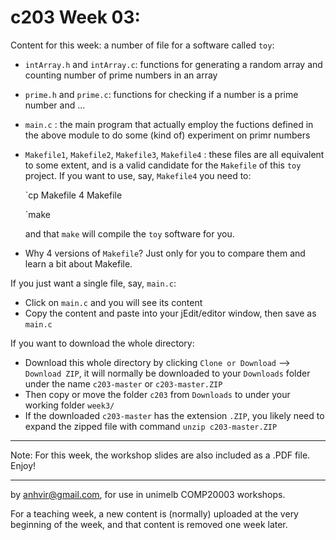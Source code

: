  c203 Week 03:
=======
Content for this week: a number of file for a software called `toy`:
  * `intArray.h` and `intArray.c`: functions for generating a random array and counting number of prime numbers in an array
  * `prime.h` and `prime.c`: functions for checking if a number is a prime number and ...
  * `main.c` : the main program that actually employ the fuctions defined in the above module to do some (kind of) experiment on primr numbers
  * `Makefile1`, `Makefile2`, `Makefile3`, `Makefile4` : these files are all equivalent to some extent, and is a valid candidate for the `Makefile` of this `toy` project. If you want to use, say, `Makefile4` you need to:

      `cp Makefile 4 Makefile

      `make
 
    and that `make` will compile the `toy` software for you.
  * Why 4 versions of `Makefile`? Just only for you to compare them and learn a bit about Makefile.   

If you just want a single file, say, `main.c`:
  * Click on `main.c` and you will see its content 
  * Copy the content and paste into your jEdit/editor window, then save as `main.c`

If you want to download the whole directory:
  * Download this whole directory by clicking `Clone or Download` --> `Download ZIP`, it will normally be downloaded to your `Downloads` folder under the name `c203-master` or `c203-master.ZIP`
  * Then copy or move the folder `c203` from `Downloads` to under your working folder `week3/`
  * If the downloaded `c203-master` has the extension `.ZIP`, you likely need to expand the zipped file with command `unzip c203-master.ZIP`
 
-------------------------------------------------------------

Note: For this week, the workshop slides are also included as a .PDF file. Enjoy! 

-------------------------------------------------------------
by anhvir@gmail.com, for use in unimelb COMP20003 workshops.

For a teaching week, a new content is (normally) uploaded at the very beginning of the week, and that content is removed one week later.
